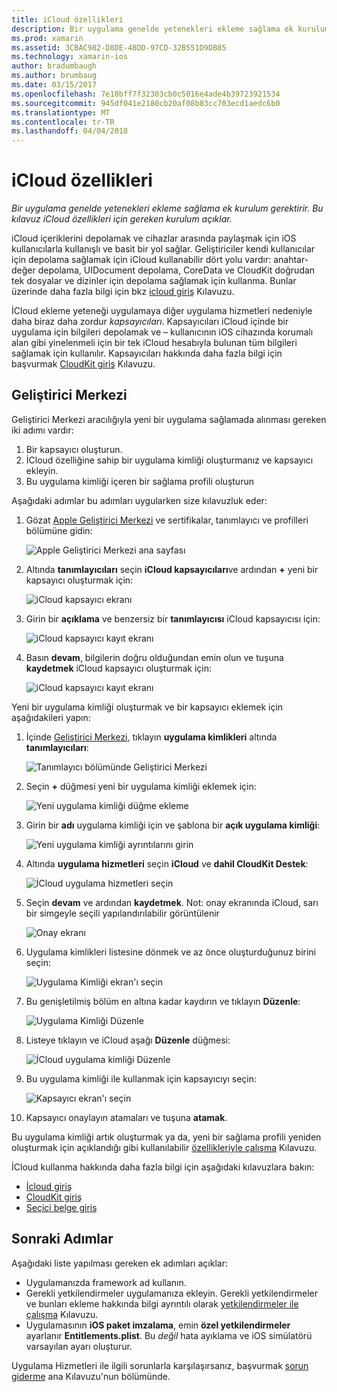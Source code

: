 ```yaml
---
title: iCloud özellikleri
description: Bir uygulama genelde yetenekleri ekleme sağlama ek kurulum gerektirir. Bu kılavuz iCloud özellikleri için gereken kurulum açıklar.
ms.prod: xamarin
ms.assetid: 3CBAC982-D8DE-48DD-97CD-32B551D9DB85
ms.technology: xamarin-ios
author: bradumbaugh
ms.author: brumbaug
ms.date: 03/15/2017
ms.openlocfilehash: 7e18bff7f32303cb0c5016e4ade4b39723921534
ms.sourcegitcommit: 945df041e2180cb20af08b83cc703ecd1aedc6b0
ms.translationtype: MT
ms.contentlocale: tr-TR
ms.lasthandoff: 04/04/2018
---
```

# <a name="icloud-capabilities"></a>iCloud özellikleri

_Bir uygulama genelde yetenekleri ekleme sağlama ek kurulum gerektirir. Bu kılavuz iCloud özellikleri için gereken kurulum açıklar._

iCloud içeriklerini depolamak ve cihazlar arasında paylaşmak için iOS kullanıcılarla kullanışlı ve basit bir yol sağlar. Geliştiriciler kendi kullanıcılar için depolama sağlamak için iCloud kullanabilir dört yolu vardır: anahtar-değer depolama, UIDocument depolama, CoreData ve CloudKit doğrudan tek dosyalar ve dizinler için depolama sağlamak için kullanma. Bunlar üzerinde daha fazla bilgi için bkz [icloud giriş](~/ios/data-cloud/introduction-to-icloud.md) Kılavuzu.

İCloud ekleme yeteneği uygulamaya diğer uygulama hizmetleri nedeniyle daha biraz daha zordur _kapsayıcıları_. Kapsayıcıları iCloud içinde bir uygulama için bilgileri depolamak ve – kullanıcının iOS cihazında korumalı alan gibi yinelenmeli için bir tek iCloud hesabıyla bulunan tüm bilgileri sağlamak için kullanılır. Kapsayıcıları hakkında daha fazla bilgi için başvurmak [CloudKit giriş](~/ios/data-cloud/intro-to-cloudkit.md) Kılavuzu.

<!--# Xcode

The steps in section [Adding App Services ](~/ios/deploy-test/provisioning/capabilities/index.md) above can be used to toggle the required iCloud capability. Depending on which means of storage is being used in your app, you may need to do additional setup. The image below shows the iCloud capabilities pane:

 ![iCloud Capability section](icloud-capabilities-images/image21.png)

First select the required service. If iCloud Documents or CloudKit have been selected, you must select a container. Selecting the default container will create a new container that is unique to the app. Alternatively, if you have created a container either via Xcode or the developer portal, select it here.
-->

<a name="icloud-developer-center" />

## <a name="developer-center"></a>Geliştirici Merkezi

Geliştirici Merkezi aracılığıyla yeni bir uygulama sağlamada alınması gereken iki adımı vardır:

1.  Bir kapsayıcı oluşturun.
2.  İCloud özelliğine sahip bir uygulama kimliği oluşturmanız ve kapsayıcı ekleyin.
3. Bu uygulama kimliği içeren bir sağlama profili oluşturun

Aşağıdaki adımlar bu adımları uygularken size kılavuzluk eder:

1.  Gözat [Apple Geliştirici Merkezi](https://developer.apple.com/account/) ve sertifikalar, tanımlayıcı ve profilleri bölümüne gidin: 
    
     ![Apple Geliştirici Merkezi ana sayfası](icloud-capabilities-images/image22.png)

2.  Altında **tanımlayıcıları** seçin **iCloud kapsayıcıları**ve ardından **+** yeni bir kapsayıcı oluşturmak için:  
    
    ![iCloud kapsayıcı ekranı](icloud-capabilities-images/image23.png)

3.  Girin bir **açıklama** ve benzersiz bir **tanımlayıcısı** iCloud kapsayıcısı için: 
    
    ![iCloud kapsayıcı kayıt ekranı](icloud-capabilities-images/image24.png)

4.  Basın **devam**, bilgilerin doğru olduğundan emin olun ve tuşuna **kaydetmek** iCloud kapsayıcı oluşturmak için:  
    
    ![iCloud kapsayıcı kayıt ekranı](icloud-capabilities-images/image25.png)

Yeni bir uygulama kimliği oluşturmak ve bir kapsayıcı eklemek için aşağıdakileri yapın:

1.  İçinde [Geliştirici Merkezi](https://developer.apple.com/account/), tıklayın **uygulama kimlikleri** altında **tanımlayıcıları**: 
    
    ![Tanımlayıcı bölümünde Geliştirici Merkezi](icloud-capabilities-images/image26.png)

2.  Seçin **+** düğmesi yeni bir uygulama kimliği eklemek için: 
    
    ![Yeni uygulama kimliği düğme ekleme](icloud-capabilities-images/image27.png)

3.  Girin bir **adı** uygulama kimliği için ve şablona bir **açık uygulama kimliği**:
    
    ![Yeni uygulama kimliği ayrıntılarını girin](icloud-capabilities-images/image28.png)

4.  Altında **uygulama hizmetleri** seçin **iCloud** ve **dahil CloudKit Destek**:
    
    ![İCloud uygulama hizmetleri seçin](icloud-capabilities-images/image29.png)

5.  Seçin **devam** ve ardından **kaydetmek**. Not: onay ekranında iCloud, sarı bir simgeyle seçili yapılandırılabilir görüntülenir   
    
    ![Onay ekranı](icloud-capabilities-images/image30.png)

6.  Uygulama kimlikleri listesine dönmek ve az önce oluşturduğunuz birini seçin: 
    
    ![Uygulama Kimliği ekran'ı seçin](icloud-capabilities-images/image31.png)

7.  Bu genişletilmiş bölüm en altına kadar kaydırın ve tıklayın **Düzenle**:
    
    ![Uygulama Kimliği Düzenle](icloud-capabilities-images/image32.png)

8.  Listeye tıklayın ve iCloud aşağı **Düzenle** düğmesi:  
    
    ![İCloud uygulama kimliği Düzenle](icloud-capabilities-images/image33.png)

9.  Bu uygulama kimliği ile kullanmak için kapsayıcıyı seçin:  
    
    ![Kapsayıcı ekran'ı seçin](icloud-capabilities-images/image34.png)

10. Kapsayıcı onaylayın atamaları ve tuşuna **atamak**.
 
Bu uygulama kimliği artık oluşturmak ya da, yeni bir sağlama profili yeniden oluşturmak için açıklandığı gibi kullanılabilir [özellikleriyle çalışma](~/ios/deploy-test/provisioning/capabilities/index.md) Kılavuzu. 

İCloud kullanma hakkında daha fazla bilgi için aşağıdaki kılavuzlara bakın:

*   [İcloud giriş](~/ios/data-cloud/introduction-to-icloud.md)
*   [CloudKit giriş](~/ios/data-cloud/intro-to-cloudkit.md)
*   [Seçici belge giriş](~/ios/platform/document-picker.md)

## <a name="next-steps"></a>Sonraki Adımlar
 
Aşağıdaki liste yapılması gereken ek adımları açıklar:

* Uygulamanızda framework ad kullanın.
* Gerekli yetkilendirmeler uygulamanıza ekleyin. Gerekli yetkilendirmeler ve bunları ekleme hakkında bilgi ayrıntılı olarak [yetkilendirmeler ile çalışma](~/ios/deploy-test/provisioning/entitlements.md) Kılavuzu.
* Uygulamasının **iOS paket imzalama**, emin **özel yetkilendirmeler** ayarlanır **Entitlements.plist**. Bu _değil_ hata ayıklama ve iOS simülatörü varsayılan ayarı oluşturur.

Uygulama Hizmetleri ile ilgili sorunlarla karşılaşırsanız, başvurmak [sorun giderme](~/ios/deploy-test/provisioning/capabilities/index.md) ana Kılavuzu'nun bölümünde.